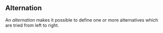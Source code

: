 ## Alternation

An _alternation_ makes it possible to define one or more alternatives which are tried from left to right.

